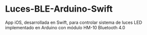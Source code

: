 # Luces-BLE-Arduino-Swift
App iOS, desarrollada en Swift, para controlar sistema de luces LED implementado en Arduino con módulo HM-10 Bluetooth 4.0
